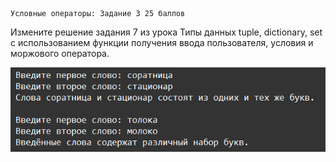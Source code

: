     Условные операторы: Задание 3 25 баллов
Измените решение задания 7 из урока Типы данных tuple, dictionary, set с использованием функции получения ввода пользователя, условия и моржового оператора.

![img.png](img.png)